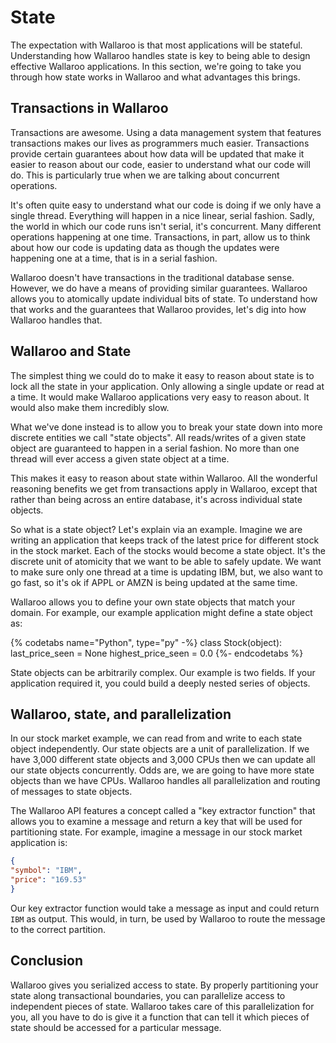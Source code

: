 # State

The expectation with Wallaroo is that most applications will be stateful. Understanding how Wallaroo handles state is key to being able to design effective Wallaroo applications. In this section, we're going to take you through how state works in Wallaroo and what advantages this brings.

## Transactions in Wallaroo

Transactions are awesome. Using a data management system that features transactions makes our lives as programmers much easier. Transactions provide certain guarantees about how data will be updated that make it easier to reason about our code, easier to understand what our code will do. This is particularly true when we are talking about concurrent operations.

It's often quite easy to understand what our code is doing if we only have a single thread. Everything will happen in a nice linear, serial fashion. Sadly, the world in which our code runs isn't serial, it's concurrent. Many different operations happening at one time. Transactions, in part, allow us to think about how our code is updating data as though the updates were happening one at a time, that is in a serial fashion.

Wallaroo doesn't have transactions in the traditional database sense. However, we do have a means of providing similar guarantees. Wallaroo allows you to atomically update individual bits of state. To understand how that works and the guarantees that Wallaroo provides, let's dig into how Wallaroo handles that.

## Wallaroo and State

The simplest thing we could do to make it easy to reason about state is to lock all the state in your application. Only allowing a single update or read at a time. It would make Wallaroo applications very easy to reason about. It would also make them incredibly slow.

What we've done instead is to allow you to break your state down into more discrete entities we call "state objects". All reads/writes of a given state object are guaranteed to happen in a serial fashion. No more than one thread will ever access a given state object at a time.

This makes it easy to reason about state within Wallaroo. All the wonderful reasoning benefits we get from transactions apply in Wallaroo, except that rather than being across an entire database, it's across individual state objects.

So what is a state object? Let's explain via an example. Imagine we are writing an application that keeps track of the latest price for different stock in the stock market. Each of the stocks would become a state object. It's the discrete unit of atomicity that we want to be able to safely update. We want to make sure only one thread at a time is updating IBM, but, we also want to go fast, so it's ok if APPL or AMZN is being updated at the same time.

Wallaroo allows you to define your own state objects that match your domain. For example, our example application might define a state object as:

{% codetabs name="Python", type="py" -%}
class Stock(object):
    last_price_seen = None
    highest_price_seen = 0.0
{%- endcodetabs %}

State objects can be arbitrarily complex. Our example is two fields. If your application required it, you could build a deeply nested series of objects.

## Wallaroo, state, and parallelization

In our stock market example, we can read from and write to each state object independently. Our state objects are a unit of parallelization. If we have 3,000 different state objects and 3,000 CPUs then we can update all our state objects concurrently. Odds are, we are going to have more state objects than we have CPUs. Wallaroo handles all parallelization and routing of messages to state objects.

The Wallaroo API features a concept called a "key extractor function" that allows you to examine a message and return a key that will be used for partitioning state. For example, imagine a message in our stock market application is:

```json
{
"symbol": "IBM",
"price": "169.53"
}
```

Our key extractor function would take a message as input and could return `IBM` as output. This would, in turn, be used by Wallaroo to route the message to the correct partition.

## Conclusion

Wallaroo gives you serialized access to state. By properly partitioning your state along transactional boundaries, you can parallelize access to independent pieces of state. Wallaroo takes care of this parallelization for you, all you have to do is give it a function that can tell it which pieces of state should be accessed for a particular message.
